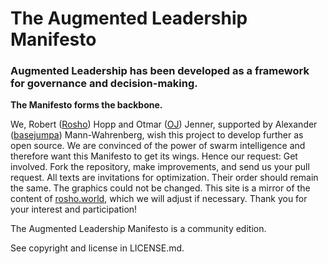 # The Augmented Leadership Manifesto

### Augmented Leadership has been developed as a framework for governance and decision-making.

**The Manifesto forms the backbone.**

We, Robert ([Rosho](https://github.com/roshoworld)) Hopp and Otmar ([OJ](https://github.com/OtmarJe)) Jenner, supported by Alexander ([basejumpa](https://github.com/basejumpa)) Mann-Wahrenberg, wish this project to develop further as open source.
We are convinced of the power of swarm intelligence and therefore want this Manifesto to get its wings.
Hence our request: Get involved.
Fork the repository, make improvements, and send us your pull request.
All texts are invitations for optimization.
Their order should remain the same.
The graphics could not be changed.
This site is a mirror of the content of [rosho.world](https://rosho.world/en/manifesto/the-augmented-leadership-manifesto), which we will adjust if necessary.
Thank you for your interest and participation!

The Augmented Leadership Manifesto is a community edition. 

See copyright and license in LICENSE.md.
